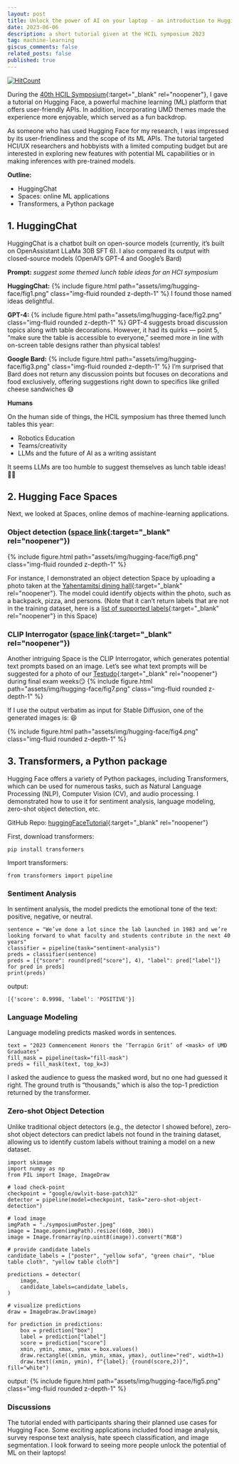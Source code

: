 ```yaml
---
layout: post
title: Unlock the power of AI on your laptop - an introduction to Hugging Face
date: 2023-06-06
description: a short tutorial given at the HCIL symposium 2023
tag: machine-learning
giscus_comments: false
related_posts: false
published: true
---
```


[![HitCount](https://hits.dwyl.com/tracyyxchen/https://tracyyxchengithubio/blog/2023/huggingface/.svg?style=flat-square)](http://hits.dwyl.com/tracyyxchen/https://tracyyxchengithubio/blog/2023/huggingface/)

During the [40th HCIL Symposium](https://hcil.umd.edu/hcil-symposium-2023/){:target="_blank" rel="noopener"}, I gave a tutorial on Hugging Face, a powerful machine learning (ML) platform that offers user-friendly APIs. In addition, incorporating UMD themes made the experience more enjoyable, which served as a fun backdrop.

As someone who has used Hugging Face for my research, I was impressed by its user-friendliness and the scope of its ML APIs. The tutorial targeted HCI/UX researchers and hobbyists with a limited computing budget but are interested in exploring new features with potential ML capabilities or in making inferences with pre-trained models.

**Outline:**
- HuggingChat
- Spaces: online ML applications
- Transformers, a Python package

## 1. HuggingChat

HuggingChat is a chatbot built on open-source models (currently, it’s built on OpenAssistant LLaMa 30B SFT 6). I also compared its output with closed-source models (OpenAI’s GPT-4 and Google’s Bard)

**Prompt:** *suggest some themed lunch table ideas for an HCI symposium*

**HuggingChat:**
{% include figure.html path="assets/img/hugging-face/fig1.png" class="img-fluid rounded z-depth-1" %}
I found those named ideas delightful.

**GPT-4:**
{% include figure.html path="assets/img/hugging-face/fig2.png" class="img-fluid rounded z-depth-1" %}
GPT-4 suggests broad discussion topics along with table decorations. However, it had its quirks — point 5, “make sure the table is accessible to everyone,” seemed more in line with on-screen table designs rather than physical tables!


**Google Bard:**
{% include figure.html path="assets/img/hugging-face/fig3.png" class="img-fluid rounded z-depth-1" %}
I’m surprised that Bard does not return any discussion points but focuses on decorations and food exclusively, offering suggestions right down to specifics like grilled cheese sandwiches 😅

**Humans**

On the human side of things, the HCIL symposium has three themed lunch tables this year:

- Robotics Education
- Teams/creativity
- LLMs and the future of AI as a writing assistant

It seems LLMs are too humble to suggest themselves as lunch table ideas! 🤷‍♀

## 2. Hugging Face Spaces
Next, we looked at Spaces, online demos of machine-learning applications.

### Object detection ([space link](https://huggingface.co/spaces/eddie5389/Object-Detection-With-DETR-and-YOLOS){:target="_blank" rel="noopener"})
{% include figure.html path="assets/img/hugging-face/fig6.png" class="img-fluid rounded z-depth-1" %}

For instance, I demonstrated an object detection Space by uploading a photo taken at the [Yahentamitsi dining hall](https://dining.umd.edu/yahentamitsi-virtual-tour){:target="_blank" rel="noopener"}. The model could identify objects within the photo, such as a backpack, pizza, and persons. (Note that it can’t return labels that are not in the training dataset, here is a [list of supported labels](https://gist.github.com/AruniRC/7b3dadd004da04c80198557db5da4bda){:target="_blank" rel="noopener"} in this Space)

### CLIP Interrogator ([space link](https://huggingface.co/spaces/pharma/CLIP-Interrogator){:target="_blank" rel="noopener"})
Another intriguing Space is the CLIP Interrogator, which generates potential text prompts based on an image. Let’s see what text prompts will be suggested for a photo of our [Testudo](https://goo.gl/maps/khGiycsZTLCFon4T8){:target="_blank" rel="noopener"} during final exam weeks😏
{% include figure.html path="assets/img/hugging-face/fig7.png" class="img-fluid rounded z-depth-1" %}

If I use the output verbatim as input for Stable Diffusion, one of the generated images is: 😆

{% include figure.html path="assets/img/hugging-face/fig4.png" class="img-fluid rounded z-depth-1" %}


## 3. Transformers, a Python package
Hugging Face offers a variety of Python packages, including Transformers, which can be used for numerous tasks, such as Natural Language Processing (NLP), Computer Vision (CV), and audio processing. I demonstrated how to use it for sentiment analysis, language modeling, zero-shot object detection, etc.

GitHub Repo: [huggingFaceTutorial](https://github.com/TracyYXChen/huggingFaceTutorial){:target="_blank" rel="noopener"}

First, download transformers:
```
pip install transformers
```
Import transformers:
```
from transformers import pipeline
```
### Sentiment Analysis
In sentiment analysis, the model predicts the emotional tone of the text: positive, negative, or neutral.

```
sentence = "We’ve done a lot since the lab launched in 1983 and we’re looking forward to what faculty and students contribute in the next 40 years"
classifier = pipeline(task="sentiment-analysis")
preds = classifier(sentence)
preds = [{"score": round(pred["score"], 4), "label": pred["label"]} for pred in preds]
print(preds)
```

output:
```
[{'score': 0.9998, 'label': 'POSITIVE'}]
```

### Language Modeling
Language modeling predicts masked words in sentences.
```
text = "2023 Commencement Honors the ‘Terrapin Grit’ of <mask> of UMD Graduates"
fill_mask = pipeline(task="fill-mask")
preds = fill_mask(text, top_k=3)
```

I asked the audience to guess the masked word, but no one had guessed it right. The ground truth is “thousands,” which is also the top-1 prediction returned by the transformer.

### Zero-shot Object Detection
Unlike traditional object detectors (e.g., the detector I showed before), zero-shot object detectors can predict labels not found in the training dataset, allowing us to identify custom labels without training a model on a new dataset.

```
import skimage
import numpy as np
from PIL import Image, ImageDraw

# load check-point
checkpoint = "google/owlvit-base-patch32"
detector = pipeline(model=checkpoint, task="zero-shot-object-detection")

# load image
imgPath = "./symposiumPoster.jpeg"
image = Image.open(imgPath).resize((600, 300))
image = Image.fromarray(np.uint8(image)).convert("RGB")

# provide candidate labels
candidate_labels = ["poster", "yellow sofa", "green chair", "blue table cloth", "yellow table cloth"]

predictions = detector(
    image,
    candidate_labels=candidate_labels,
)

# visualize predictions
draw = ImageDraw.Draw(image)

for prediction in predictions:
    box = prediction["box"]
    label = prediction["label"]
    score = prediction["score"]
    xmin, ymin, xmax, ymax = box.values()
    draw.rectangle((xmin, ymin, xmax, ymax), outline="red", width=1)
    draw.text((xmin, ymin), f"{label}: {round(score,2)}", fill="white")
```

output:
{% include figure.html path="assets/img/hugging-face/fig5.png" class="img-fluid rounded z-depth-1" %}

### Discussions
The tutorial ended with participants sharing their planned use cases for Hugging Face. Some exciting applications included food image analysis, survey response text analysis, hate speech classification, and image segmentation. I look forward to seeing more people unlock the potential of ML on their laptops!
